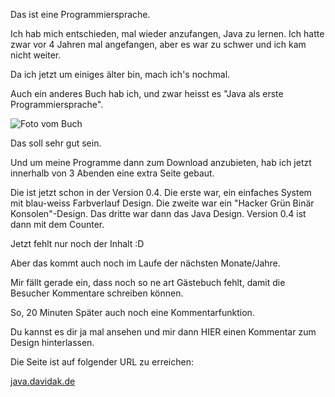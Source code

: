 <!--
.. title: Java
.. slug: 237-java
.. date: 2007-08-21 19:57:12
.. tags: Java,Programmieren,Persönlich
.. description: 
.. type: text
-->

Das ist eine Programmiersprache.
<!-- TEASER_END -->

Ich hab mich entschieden, mal wieder anzufangen, Java zu lernen.
Ich hatte zwar vor 4 Jahren mal angefangen, aber es war zu schwer und ich kam nicht weiter.

Da ich jetzt um einiges älter bin, mach ich's nochmal.

Auch ein anderes Buch hab ich, und zwar heisst es "Java als erste Programmiersprache".

![Foto vom Buch](/images/java_buch.jpg)

Das soll sehr gut sein.

Und um meine Programme dann zum Download anzubieten, hab ich jetzt innerhalb von 3 Abenden eine extra Seite gebaut.

Die ist jetzt schon in der Version 0.4.
Die erste war, ein einfaches System mit blau-weiss Farbverlauf Design.
Die zweite war ein "Hacker Grün Binär Konsolen"-Design.
Das dritte war dann das Java Design.
Version 0.4 ist dann mit dem Counter.

Jetzt fehlt nur noch der Inhalt :D

Aber das kommt auch noch im Laufe der nächsten Monate/Jahre.

Mir fällt gerade ein, dass noch so ne art Gästebuch fehlt, damit die Besucher Kommentare schreiben können.

So, 20 Minuten Später auch noch eine Kommentarfunktion.

Du kannst es dir ja mal ansehen und mir dann HIER einen Kommentar zum Design hinterlassen.

Die Seite ist auf folgender URL zu erreichen:

[java.davidak.de](http://java.davidak.de/)
